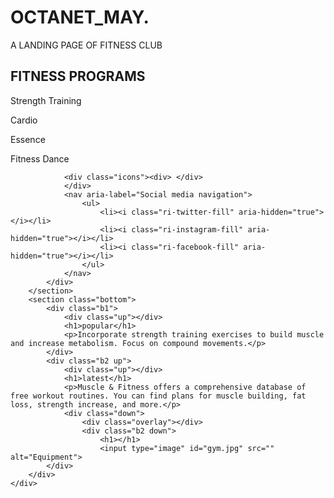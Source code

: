 # OCTANET_MAY.
A LANDING PAGE OF FITNESS CLUB 
<!DOCTYPE html>
<html lang="en">
<head>
    <meta charset="UTF-8">
    <meta name="viewport" content="width=device-width, initial-scale=1.0">
    <meta http-equiv="X-UA-Compatible" content="ie=edge">
    <title> CLUB </title>
    <link rel="stylesheet" href="STYLE.css">
    <link rel="stylesheet" href="https://cdn.jsdelivr.net/npm/remixicon@4.2.0/fonts/remixicon.css">
  </head>
   <body>
    <div id="main">
        <section class="top">
            <div class="overlay">
                <div class="text">
                    <h1>FITNESS PROGRAMS</h1>
                    <div class="image">
                    <div class="rtext"></div>
                     <p>Strength Training</p>
                    <p>Cardio</p>
                    <p>Essence</p>
                    <p>Fitness Dance</p>
                    </div>
                
                <div class="icons"><div> </div>
                </div>
                <nav aria-label="Social media navigation">
                    <ul>
                        <li><i class="ri-twitter-fill" aria-hidden="true"></i></li>
                        <li><i class="ri-instagram-fill" aria-hidden="true"></i></li>
                        <li><i class="ri-facebook-fill" aria-hidden="true"></i></li>
                    </ul>
                </nav>
            </div>
        </section>
        <section class="bottom">
            <div class="b1">
                <div class="up"></div>
                <h1>popular</h1>
                <p>Incorporate strength training exercises to build muscle and increase metabolism. Focus on compound movements.</p>
            </div>
            <div class="b2 up">
                <div class="up"></div>
                <h1>latest</h1>
                <p>Muscle & Fitness offers a comprehensive database of free workout routines. You can find plans for muscle building, fat loss, strength increase, and more.</p>
                <div class="down">
                    <div class="overlay"></div>
                    <div class="b2 down">
                        <h1></h1>
                        <input type="image" id="gym.jpg" src="" alt="Equipment">
            </div>
        </div>
    </div>
</body>
</html>
